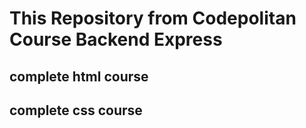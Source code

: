 # This Repository from Codepolitan Course Backend Express
## complete html course
## complete css course
